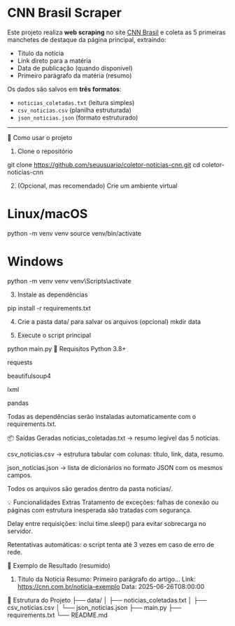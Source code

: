# CNN Brasil Scraper

Este projeto realiza **web scraping** no site [CNN Brasil](https://www.cnnbrasil.com.br/) e coleta as 5 primeiras manchetes de destaque da página principal, extraindo:

- Título da notícia  
- Link direto para a matéria  
- Data de publicação (quando disponível)  
- Primeiro parágrafo da matéria (resumo)  

Os dados são salvos em **três formatos**:
- `noticias_coletadas.txt` (leitura simples)
- `csv_noticias.csv` (planilha estruturada)
- `json_noticias.json` (formato estruturado)

---

🚀 Como usar o projeto
1. Clone o repositório

git clone https://github.com/seuusuario/coletor-noticias-cnn.git
cd coletor-noticias-cnn

2. (Opcional, mas recomendado) Crie um ambiente virtual

# Linux/macOS
python -m venv venv
source venv/bin/activate

# Windows
python -m venv venv
venv\Scripts\activate

3. Instale as dependências

pip install -r requirements.txt

4. Crie a pasta data/ para salvar os arquivos (opcional)
mkdir data

5. Execute o script principal

python main.py
🧾 Requisitos
Python 3.8+

requests

beautifulsoup4

lxml

pandas

Todas as dependências serão instaladas automaticamente com o requirements.txt.

📦 Saídas Geradas
noticias_coletadas.txt → resumo legível das 5 notícias.

csv_noticias.csv → estrutura tabular com colunas: título, link, data, resumo.

json_noticias.json → lista de dicionários no formato JSON com os mesmos campos.

Todos os arquivos são gerados dentro da pasta noticias/.

💡 Funcionalidades Extras
Tratamento de exceções: falhas de conexão ou páginas com estrutura inesperada são tratadas com segurança.

Delay entre requisições: inclui time.sleep() para evitar sobrecarga no servidor.

Retentativas automáticas: o script tenta até 3 vezes em caso de erro de rede.

📌 Exemplo de Resultado (resumido)

1. Título da Notícia
   Resumo: Primeiro parágrafo do artigo...
   Link: https://cnn.com.br/noticia-exemplo
   Data: 2025-06-26T08:00:00

📁 Estrutura do Projeto
├── data/
│   ├── noticias_coletadas.txt
│   ├── csv_noticias.csv
│   └── json_noticias.json
├── main.py
├── requirements.txt
└── README.md
